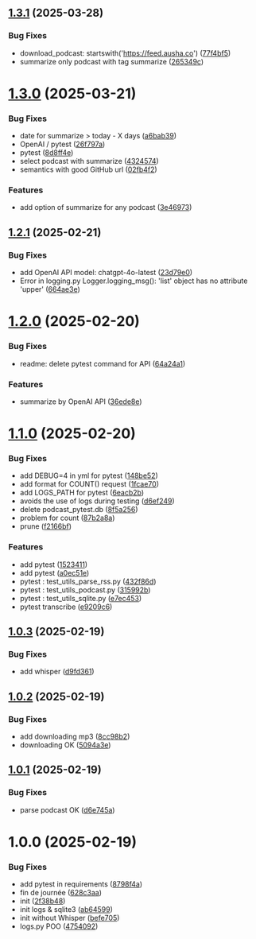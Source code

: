 ## [1.3.1](https://github.com/ChristianPRO1982/podcast-watchdog/compare/v1.3.0...v1.3.1) (2025-03-28)


### Bug Fixes

* download_podcast: startswith('https://feed.ausha.co') ([77f4bf5](https://github.com/ChristianPRO1982/podcast-watchdog/commit/77f4bf5959c29fd3a0558306cb425b7a19a81774))
* summarize only podcast with tag summarize ([265349c](https://github.com/ChristianPRO1982/podcast-watchdog/commit/265349cf2b2f1e859ecda3f5c3675bc821b784ba))

# [1.3.0](https://github.com/ChristianPRO1982/podcast-watchdog/compare/v1.2.1...v1.3.0) (2025-03-21)


### Bug Fixes

* date for summarize > today - X days ([a6bab39](https://github.com/ChristianPRO1982/podcast-watchdog/commit/a6bab39cbb9e196a6963725c4fbbe40006f8e6b6))
* OpenAI / pytest ([26f797a](https://github.com/ChristianPRO1982/podcast-watchdog/commit/26f797aaced8a634e12633a5c8b781436040d082))
* pytest ([8d8ff4e](https://github.com/ChristianPRO1982/podcast-watchdog/commit/8d8ff4ecfa0899ef02a7d393c4170f34ae570ab9))
* select podcast with summarize ([4324574](https://github.com/ChristianPRO1982/podcast-watchdog/commit/4324574a906a3b66a3776b6e77e2ad331b4e340a))
* semantics with good GitHub url ([02fb4f2](https://github.com/ChristianPRO1982/podcast-watchdog/commit/02fb4f2baaa3037f5bd526f83ad553efcacca2f8))


### Features

* add option of summarize for any podcast ([3e46973](https://github.com/ChristianPRO1982/podcast-watchdog/commit/3e469739abee79cda7047689534c56078a307c6e))

## [1.2.1](https://github.com/ChristianPRO1982/watch-podcast-download/compare/v1.2.0...v1.2.1) (2025-02-21)


### Bug Fixes

* add OpenAI API model: chatgpt-4o-latest ([23d79e0](https://github.com/ChristianPRO1982/watch-podcast-download/commit/23d79e00c4c3a6cc933c79760b5af1627015c9c1))
* Error in logging.py Logger.logging_msg(): 'list' object has no attribute 'upper' ([664ae3e](https://github.com/ChristianPRO1982/watch-podcast-download/commit/664ae3ed610cf4f0eeae0fc3339c1d3fe3ad213e))

# [1.2.0](https://github.com/ChristianPRO1982/watch-podcast-download/compare/v1.1.0...v1.2.0) (2025-02-20)


### Bug Fixes

* readme: delete pytest command for API ([64a24a1](https://github.com/ChristianPRO1982/watch-podcast-download/commit/64a24a12521da0cf5a6f85eeb5641c078f6b49f4))


### Features

* summarize by OpenAI API ([36ede8e](https://github.com/ChristianPRO1982/watch-podcast-download/commit/36ede8e2eea1b7183dfb3dae286fff3126db512a))

# [1.1.0](https://github.com/ChristianPRO1982/watch-podcast-download/compare/v1.0.3...v1.1.0) (2025-02-20)


### Bug Fixes

* add DEBUG=4 in yml for pytest ([148be52](https://github.com/ChristianPRO1982/watch-podcast-download/commit/148be5274e6cf7f2b3e683942b8398100316f46b))
* add format for COUNT() request ([1fcae70](https://github.com/ChristianPRO1982/watch-podcast-download/commit/1fcae707f608823f4150659f0f0c328bb4146940))
* add LOGS_PATH for pytest ([6eacb2b](https://github.com/ChristianPRO1982/watch-podcast-download/commit/6eacb2b258636b095091b5136cbf905d03c314d0))
* avoids the use of logs during testing ([d6ef249](https://github.com/ChristianPRO1982/watch-podcast-download/commit/d6ef2494d423d65d0315bb49b392533e360e1201))
* delete podcast_pytest.db ([8f5a256](https://github.com/ChristianPRO1982/watch-podcast-download/commit/8f5a256af227feeaa1bb373456209224973be8d1))
* problem for count ([87b2a8a](https://github.com/ChristianPRO1982/watch-podcast-download/commit/87b2a8a1f2ff364333611a95f392e796fe8d59e1))
* prune ([f2166bf](https://github.com/ChristianPRO1982/watch-podcast-download/commit/f2166bfeafdd3a8c663ca959d05b54493ef757e2))


### Features

* add pytest ([1523411](https://github.com/ChristianPRO1982/watch-podcast-download/commit/1523411449a1d9856a36c32f2df59cc75b877b9c))
* add pytest ([a0ec51e](https://github.com/ChristianPRO1982/watch-podcast-download/commit/a0ec51e78bf41e506ab4d308d23e8183098466d6))
* pytest : test_utils_parse_rss.py ([432f86d](https://github.com/ChristianPRO1982/watch-podcast-download/commit/432f86d1d8d1930df881bdf7917ed9236cbc2c15))
* pytest : test_utils_podcast.py ([315992b](https://github.com/ChristianPRO1982/watch-podcast-download/commit/315992b3ab7ac94d18889cffe17b641a42968b1c))
* pytest : test_utils_sqlite.py ([e7ec453](https://github.com/ChristianPRO1982/watch-podcast-download/commit/e7ec4531c6848864a280a7177337b4dc0a2fdfe1))
* pytest transcribe ([e9209c6](https://github.com/ChristianPRO1982/watch-podcast-download/commit/e9209c61c102c361118a1d6d37eeffc03636a293))

## [1.0.3](https://github.com/ChristianPRO1982/watch-podcast-download/compare/v1.0.2...v1.0.3) (2025-02-19)


### Bug Fixes

* add whisper ([d9fd361](https://github.com/ChristianPRO1982/watch-podcast-download/commit/d9fd361ba3f4d81be3d4d55b58d28e109d38610d))

## [1.0.2](https://github.com/ChristianPRO1982/watch-podcast-download/compare/v1.0.1...v1.0.2) (2025-02-19)


### Bug Fixes

* add downloading mp3 ([8cc98b2](https://github.com/ChristianPRO1982/watch-podcast-download/commit/8cc98b23cdca0822c6512123e9a08713c51588d0))
* downloading OK ([5094a3e](https://github.com/ChristianPRO1982/watch-podcast-download/commit/5094a3e4e356e38996e3f8c74f09a62cdefd45ef))

## [1.0.1](https://github.com/ChristianPRO1982/watch-podcast-download/compare/v1.0.0...v1.0.1) (2025-02-19)


### Bug Fixes

* parse podcast OK ([d6e745a](https://github.com/ChristianPRO1982/watch-podcast-download/commit/d6e745ab399013db104249792b04a21181e3326e))

# 1.0.0 (2025-02-19)


### Bug Fixes

* add pytest in requirements ([8798f4a](https://github.com/ChristianPRO1982/watch-podcast-download/commit/8798f4a973296d3b5c0c49cdde980cb92c3d1419))
* fin de journée ([628c3aa](https://github.com/ChristianPRO1982/watch-podcast-download/commit/628c3aa7175ee663182adab2e58342d5095df396))
* init ([2f38b48](https://github.com/ChristianPRO1982/watch-podcast-download/commit/2f38b487847a025601a6bcba61ae64ced3ebfdd9))
* init logs & sqlite3 ([ab64599](https://github.com/ChristianPRO1982/watch-podcast-download/commit/ab645991632130f340eba24dd186a1aab37045d8))
* init without Whisper ([befe705](https://github.com/ChristianPRO1982/watch-podcast-download/commit/befe70530edbc4ca7db26a2a466dc8dbae023d9b))
* logs.py POO ([4754092](https://github.com/ChristianPRO1982/watch-podcast-download/commit/4754092c29bcc8ec076709eb2bce82dd18fcf282))
